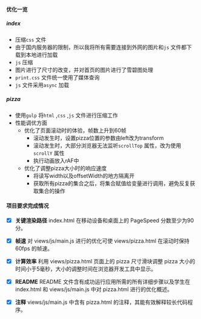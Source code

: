 #### 优化一览 

##### index
- 压缩`css` 文件
- 由于国内服务器的限制，所以我将所有需要连接到外网的图片和`js` 文件都下载到本地进行加载
- `js` 压缩
- 图片进行了尺寸的改变，并对首页的图片进行了雪碧图处理
- `print.css` 文件统一使用了媒体查询
- `js` 文件采用`async` 加载

##### pizza
- 使用`gulp` 将`html` ,`css` ,`js` 文件进行压缩工作
- 性能调优方面
	- 优化了页面滚动时的体验，帧数上升到60帧
		- 滚动发生时，设置pizza位置的参数由left改为transform
		- 滚动发生时，大部分浏览器无法监听`scrollTop` 属性，改为使用`scrollY` 属性
		- 执行动画放入rAF中
	- 优化了调整pizza大小时的响应速度
		- 将读写width以及offsetWidth的地方隔离开
		- 获取所有pizza的集合之后，将集合赋值给变量进行调用，避免反复获取集合的操作
	
#### 项目要求完成情况
- [x] **关键渲染路径** index.html 在移动设备和桌面上的 PageSpeed 分数至少为90分。
- [x] **帧速** 对 views/js/main.js 进行的优化可使 views/pizza.html 在滚动时保持 60fps 的帧速。
- [x] **计算效率** 利用 views/pizza.html 页面上的 pizza 尺寸滑块调整 pizza 大小的时间小于5毫秒，大小的调整时间在浏览器开发工具中显示。
- [x] **README** README 文件含有成功运行应用所需的所有详细步骤以及学生在 index.html 和 views/js/main.js 中对 pizza.html 进行的优化概述。
- [x] **注释** views/js/main.js 中含有 pizza.html 的注释，其能有效解释较长代码程序。

